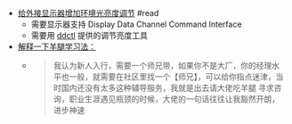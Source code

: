 - [给外接显示器增加环境光亮度调节](https://kidylee.com/posts/adding-auto-brightness-to-external-monitor/) #read
	- 需要显示器支持 Display Data Channel Command Interface
	- 需要用 [ddctl](https://github.com/kfix/ddcctl) 提供的调节亮度工具
- [解释一下羊腿学习法：](https://twitter.com/shengxj1/status/1686048527691194369)
	- > 我认为新人入行，需要一个师兄带，如果你不是大厂，你的经理水平也一般，就需要在社区里找一个【师兄】，可以给你指点迷津，当时国内还没有太多这种辅导服务，我就是出去请大佬吃羊腿 寻求咨询，职业生涯遇见瓶颈的时候，大佬的一句话往往让我豁然开朗，进步神速